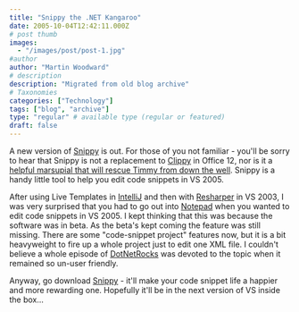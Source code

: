 ```yaml
---
title: "Snippy the .NET Kangaroo"
date: 2005-10-04T12:42:11.000Z
# post thumb
images:
  - "/images/post/post-1.jpg"
#author
author: "Martin Woodward"
# description
description: "Migrated from old blog archive"
# Taxonomies
categories: ["Technology"]
tags: ["blog", "archive"]
type: "regular" # available type (regular or featured)
draft: false
---
```


A new version of [Snippy](http://www.gotdotnet.com/codegallery/codegallery.aspx?id=b0813ae7-466a-43c2-b2ad-f87e4ee6bc39) is out.   For those of you not familiar - you'll be sorry to hear that Snippy is not a replacement to [Clippy](http://tastytronic.net/main/clippy.jpg) in Office 12, nor is it a [helpful marsupial that will rescue Timmy from down the well](http://www.nostalgiacentral.com/tv/kids/skippy.htm). Snippy is a handy little tool to help you edit code snippets in VS 2005.  

After using Live Templates in [IntelliJ](http://www.jetbrains.com/idea/) and then with [Resharper](http://www.jetbrains.com/resharper) in VS 2003, I was very surprised that you had to go out into [Notepad](http://www.flos-freeware.ch/notepad2.html) when you wanted to edit code snippets in VS 2005.  I kept thinking that this was because the software was in beta.  As the beta's kept coming the feature was still missing.  There are some "code-snippet project" features now, but it is a bit heavyweight to fire up a whole project just to edit one XML file.  I couldn't believe a whole episode of [DotNetRocks](http://www.dotnetrocks.com/default.aspx?showID=131) was devoted to the topic when it remained so un-user friendly.

Anyway, go download [Snippy](http://www.gotdotnet.com/codegallery/codegallery.aspx?id=b0813ae7-466a-43c2-b2ad-f87e4ee6bc39) - it'll make your code snippet life a happier and more rewarding one.  Hopefully it'll be in the next version of VS inside the box...